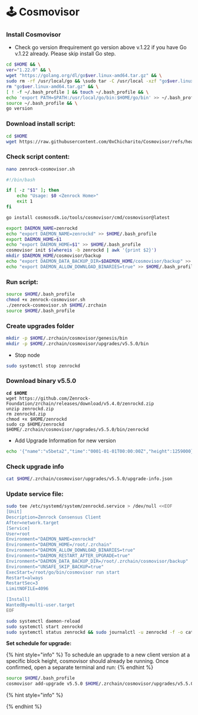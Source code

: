 # 🕹️ Cosmovisor

### Install Cosmovisor <a href="#install-cosmovisor" id="install-cosmovisor"></a>

* Check go version #requirement go version above v.1.22 if you have Go v.1.22 already. Please skip install Go step.

```bash
cd $HOME && \
ver="1.22.0" && \
wget "https://golang.org/dl/go$ver.linux-amd64.tar.gz" && \
sudo rm -rf /usr/local/go && \sudo tar -C /usr/local -xzf "go$ver.linux-amd64.tar.gz" && \
rm "go$ver.linux-amd64.tar.gz" && \
[ ! -f ~/.bash_profile ] && touch ~/.bash_profile && \
echo 'export PATH=$PATH:/usr/local/go/bin:$HOME/go/bin' >> ~/.bash_profile && \
source ~/.bash_profile && \
go version
```

### Download install script:

```bash
cd $HOME
wget https://raw.githubusercontent.com/0xChicharito/Cosmovisor/refs/heads/main/zenrock-cosmovisor.sh
```

### Check script content:

```bash
nano zenrock-cosmovisor.sh
```

```bash
#!/bin/bash

if [ -z "$1" ]; then
    echo "Usage: $0 <Zenrock Home>"
    exit 1
fi

go install cosmossdk.io/tools/cosmovisor/cmd/cosmovisor@latest

export DAEMON_NAME=zenrockd
echo "export DAEMON_NAME=zenrockd" >> $HOME/.bash_profile
export DAEMON_HOME=$1
echo "export DAEMON_HOME=$1" >> $HOME/.bash_profile
cosmovisor init $(whereis -b zenrockd | awk '{print $2}')
mkdir $DAEMON_HOME/cosmovisor/backup
echo "export DAEMON_DATA_BACKUP_DIR=$DAEMON_HOME/cosmovisor/backup" >> $HOME/.bash_profile
echo "export DAEMON_ALLOW_DOWNLOAD_BINARIES=true" >> $HOME/.bash_profile
```

### Run script:

```bash
source $HOME/.bash_profile
chmod +x zenrock-cosmovisor.sh
./zenrock-cosmovisor.sh $HOME/.zrchain
source $HOME/.bash_profile
```

### **Create upgrades folder**

```bash
mkdir -p $HOME/.zrchain/cosmovisor/genesis/bin
mkdir -p $HOME/.zrchain/cosmovisor/upgrades/v5.5.0/bin
```

* Stop node

```bash
sudo systemctl stop zenrockd
```

### **Download binary v5.5.0**

<pre class="language-bash"><code class="lang-bash"><strong>cd $HOME
</strong>wget https://github.com/Zenrock-Foundation/zrchain/releases/download/v5.4.0/zenrockd.zip
unzip zenrockd.zip
rm zenrockd.zip
chmod +x $HOME/zenrockd
sudo cp $HOME/zenrockd $HOME/.zrchain/cosmovisor/upgrades/v5.5.0/bin/zenrockd
</code></pre>

* Add Upgrade Information for new version

```bash
echo '{"name":"v5beta2","time":"0001-01-01T00:00:00Z","height":1259000}' > $HOME/.zrchain/cosmovisor/upgrades/v5.5.0/upgrade-info.json
```

### Check upgrade info

```bash
cat $HOME/.zrchain/cosmovisor/upgrades/v5.5.0/upgrade-info.json
```

### **Update service file:**

```bash
sudo tee /etc/systemd/system/zenrockd.service > /dev/null <<EOF
[Unit]
Description=Zenrock Consensus Client
After=network.target
[Service]
User=root
Environment="DAEMON_NAME=zenrockd"
Environment="DAEMON_HOME=/root/.zrchain"
Environment="DAEMON_ALLOW_DOWNLOAD_BINARIES=true"
Environment="DAEMON_RESTART_AFTER_UPGRADE=true"
Environment="DAEMON_DATA_BACKUP_DIR=/root/.zrchain/cosmovisor/backup"
Environment="UNSAFE_SKIP_BACKUP=true"
ExecStart=/root/go/bin/cosmovisor run start
Restart=always
RestartSec=3
LimitNOFILE=4096

[Install]
WantedBy=multi-user.target
EOF
```

```bash
sudo systemctl daemon-reload
sudo systemctl start zenrockd
sudo systemctl status zenrockd && sudo journalctl -u zenrockd -f -o cat
```

**Set schedule for upgrade:**

{% hint style="info" %}
To schedule an upgrade to a new client version at a specific block height, cosmovisor should already be running. Once confirmed, open a separate terminal and run:
{% endhint %}

```bash
source $HOME/.bash_profile
cosmovisor add-upgrade v5.5.0 $HOME/.zrchain/cosmovisor/upgrades/v5.5.0/bin/zenrockd --force --upgrade-height 1259000
```

{% hint style="info" %}

{% endhint %}
